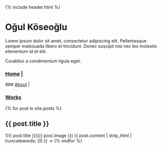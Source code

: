 {% include header.html %}

# Oğul Köseoğlu

Lorem ipsum dolor sit amet, consectetur adipiscing elit. Pellentesque semper malesuada libero et tincidunt. Donec suscipit nisi nec leo molestie elementum id et elit.

Curabitur a condimentum ligula eget.

### [Home](https://okoseoglu.github.io) |
### [About](https://okoseoglu.github.io/about) |
### [Works](https://okoseoglu.github.io/works)

{% for post in site.posts %}
## {{ post.title }}
![{{ post.title }}]({{ post.image }})
{{ post.content | strip_html | truncatewords: 25 }} → 
{% endfor %}
